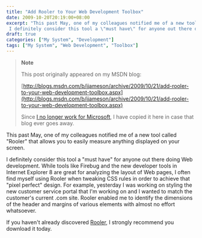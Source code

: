 ```yaml
---
title: "Add Rooler to Your Web Development Toolbox"
date: 2009-10-20T20:19:00+08:00
excerpt: "This past May, one of my colleagues notified me of a new tool called \"Rooler\" that allows you to easily measure anything displayed on your screen. 
 I definitely consider this tool a \"must have\" for anyone out there doing Web development. While tools..."
draft: true
categories: ["My System", "Development"]
tags: ["My System", "Web Development", "Toolbox"]
---
```


> **Note**
> 
> This post originally appeared on my MSDN blog:
> 
> 
> [http://blogs.msdn.com/b/jjameson/archive/2009/10/21/add-rooler-to-your-web-development-toolbox.aspx](http://blogs.msdn.com/b/jjameson/archive/2009/10/21/add-rooler-to-your-web-development-toolbox.aspx)
> 
> Since [I no longer work for Microsoft](/blog/jjameson/2011/09/02/last-day-with-microsoft), I have copied it here in case that blog ever goes away.


This past May, one of my colleagues notified me of a new tool called "Rooler" that allows you to easily measure anything displayed on your screen.

I definitely consider this tool a "must have" for anyone out there doing Web development. While tools like Firebug and the new developer tools in Internet Explorer 8 are great for analyzing the layout of Web pages, I often find myself using Rooler when tweaking CSS rules in order to achieve that "pixel perfect" design. For example, yesterday I was working on styling the new customer service portal that I'm working on and I wanted to match the customer's current .com site. Rooler enabled me to identify the dimensions of the header and margins of various elements with almost no effort whatsoever.

If you haven't already discovered [Rooler](http://blois.us/Rooler/), I strongly recommend you download it today.

